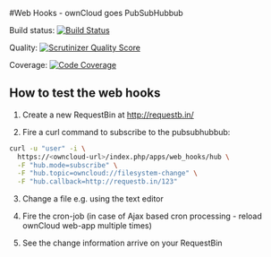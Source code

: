 #Web Hooks - ownCloud goes PubSubHubbub

Build status: [![Build Status](https://travis-ci.org/owncloud/web_hooks.png?branch=master)](https://travis-ci.org/owncloud/web_hooks)

Quality: [![Scrutinizer Quality Score](https://scrutinizer-ci.com/g/owncloud/web_hooks/badges/quality-score.png?s=9dfd4fe5f4b771561de13ac9d16bf24d4204cc52)](https://scrutinizer-ci.com/g/owncloud/web_hooks/)

Coverage: [![Code Coverage](https://scrutinizer-ci.com/g/owncloud/web_hooks/badges/coverage.png?s=a41d6a9cf571950d6146bff9825d1e6d59f17e75)](https://scrutinizer-ci.com/g/owncloud/web_hooks/)

How to test the web hooks
-------------------------

1. Create a new RequestBin at http://requestb.in/

2. Fire a curl command to subscribe to the pubsubhubbub:
  ```sh
  curl -u "user" -i \
    https://<owncloud-url>/index.php/apps/web_hooks/hub \
    -F "hub.mode=subscribe" \
    -F "hub.topic=owncloud://filesystem-change" \
    -F "hub.callback=http://requestb.in/123"
  ```

3. Change a file e.g. using the text editor

4. Fire the cron-job (in case of Ajax based cron processing - reload ownCloud web-app multiple times)

5. See the change information arrive on your RequestBin
